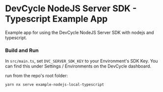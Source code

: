 # DevCycle NodeJS Server SDK - Typescript Example App

Example app for using the DevCycle NodeJS Server SDK with nodejs and typescript.

### Build and Run

In `src/main.ts`, set `DVC_SERVER_SDK_KEY` to your Environment's SDK Key.
You can find this under Settings / Environments on the DevCycle dashboard.

run from the repo's root folder:

```yarn nx serve example-nodejs-local-typescript```
